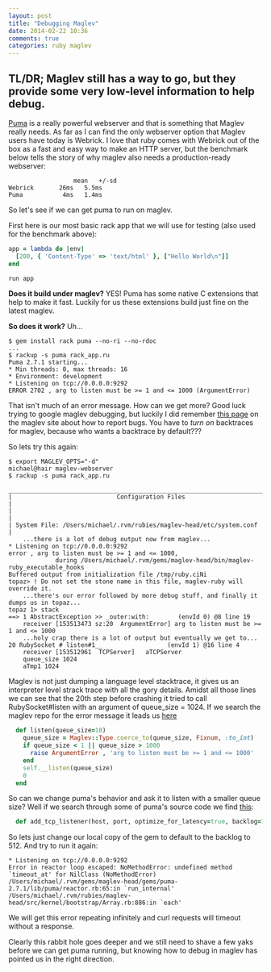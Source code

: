 ```yaml
---
layout: post
title: "Debugging Maglev"
date: 2014-02-22 10:36
comments: true
categories: ruby maglev
---
```


## TL/DR; Maglev still has a way to go, but they provide some very low-level information to help debug.

[Puma](http://puma.io/) is a really powerful webserver and that is something that Maglev really needs. As far as I can find the only webserver option that Maglev users have today is Webrick. I love that ruby comes with Webrick out of the box as a fast and easy way to make an HTTP server, but the benchmark below tells the story of why maglev also needs a production-ready webserver:

```text Ruby 2.1.0 hello world rack app benchmark, 1000 requests, 10 at a time
                  mean   +/-sd
Webrick       26ms   5.5ms
Puma           4ms   1.4ms
```

So let's see if we can get puma to run on maglev.

First here is our most basic rack app that we will use for testing (also used for the benchmark above):

```ruby hello world rack app
app = lambda do |env| 
  [200, { 'Content-Type' => 'text/html' }, ["Hello World\n"]]
end 

run app
```

**Does it build under maglev?** YES! Puma has some native C extensions that help to make it fast. Luckily for us these extensions build just fine on the latest maglev.

**So does it work?** Uh...

```text maglev rackup with puma
$ gem install rack puma --no-ri --no-rdoc
...
$ rackup -s puma rack_app.ru
Puma 2.7.1 starting...
* Min threads: 0, max threads: 16
* Environment: development
* Listening on tcp://0.0.0.0:9292
ERROR 2702 , arg to listen must be >= 1 and <= 1000 (ArgumentError)
```

That isn't much of an error message. How can we get more? Good luck trying to google maglev debugging, but luckily I did remember [this page](http://maglev.github.io/docs/issue_tracking.html#stack_traces) on the maglev site about how to report bugs. You have to _turn on_ backtraces for maglev, because who wants a backtrace by default???

So lets try this again:

```text maglev rack with puma + backtraces
$ export MAGLEV_OPTS="-d"
michael@hair maglev-webserver
$ rackup -s puma rack_app.ru
 _____________________________________________________________________________
|                             Configuration Files                             |
|                                                                             |
| System File: /Users/michael/.rvm/rubies/maglev-head/etc/system.conf         |
    ...there is a lot of debug output now from maglev...
* Listening on tcp://0.0.0.0:9292
error , arg to listen must be >= 1 and <= 1000,
             during /Users/michael/.rvm/gems/maglev-head/bin/maglev-ruby_executable_hooks
Buffered output from initialization file /tmp/ruby.ciNi
topaz> ! Do not set the stone name in this file, maglev-ruby will override it.
    ...there's our error followed by more debug stuff, and finally it dumps us in topaz...
topaz 1> stack
==> 1 AbstractException >> _outer:with:        (envId 0) @8 line 19
    receiver [153513473 sz:20  ArgumentError] arg to listen must be >= 1 and <= 1000
    ...holy crap there is a lot of output but eventually we get to...
20 RubySocket # listen#1__                  (envId 1) @16 line 4
    receiver [153512961  TCPServer]   aTCPServer
    queue_size 1024
    aTmp1 1024
```

Maglev is not just dumping a language level stacktrace, it gives us an interpreter level strack trace with all the gory details. Amidst all those lines we can see that the 20th step before crashing it tried to call RubySocket#listen with an argument of queue_size = 1024. If we search the maglev repo for the error message it leads us [here](https://github.com/MagLev/maglev/blob/75bb360ac79c014c9ada02d47f2bb240186c6f92/src/kernel/bootstrap/Socket.rb#L361)

```ruby src/kernel/bootstrap/Socket.rb
  def listen(queue_size=10)
    queue_size = Maglev::Type.coerce_to(queue_size, Fixnum, :to_int)
    if queue_size < 1 || queue_size > 1000
      raise ArgumentError , 'arg to listen must be >= 1 and <= 1000'
    end
    self.__listen(queue_size)
    0
  end
```

So can we change puma's behavior and ask it to listen with a smaller queue size? Well if we search through some of puma's source code we find [this](https://github.com/puma/puma/blob/4b866671dd2c604a4138f9b34e14fd98948ed52c/lib/puma/binder.rb#L193):

```ruby lib/puma/binder.rb
  def add_tcp_listener(host, port, optimize_for_latency=true, backlog=1024)
```

So lets just change our local copy of the gem to default to the backlog to 512. And try to run it again:

```text maglev rack with puma (backlog=512) + backtraces
* Listening on tcp://0.0.0.0:9292
Error in reactor loop escaped: NoMethodError: undefined method `timeout_at' for NilClass (NoMethodError)
/Users/michael/.rvm/gems/maglev-head/gems/puma-2.7.1/lib/puma/reactor.rb:65:in `run_internal'
/Users/michael/.rvm/rubies/maglev-head/src/kernel/bootstrap/Array.rb:886:in `each'
```

We will get this error repeating infinitely and curl requests will timeout without a response.

Clearly this rabbit hole goes deeper and we still need to shave a few yaks before we can get puma running, but knowing how to debug in maglev has pointed us in the right direction.
